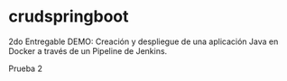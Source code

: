 # crudspringboot
2do Entregable DEMO: Creación y despliegue de una aplicación Java en Docker a través de un Pipeline de Jenkins.

Prueba 2
